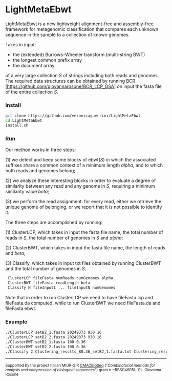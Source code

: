 # LightMetaEbwt 

LightMetaEbwt is a new lightweight alignment-free and assembly-free framework for metagenomic classification that compares each unknown sequence in the sample to a collection of known genomes.

Takes in input:
- the (extended) Burrows–Wheeler transform (multi-string BWT)
- the longest common prefix array 
- the document array 

of a very large collection *S* of strings including both reads and genomes. The required data structures can be obtained by running BCR [https://github.com/giovannarosone/BCR_LCP_GSA] on input the fasta file of the entire collection *S*.

### Install

```sh
git clone https://github.com/veronicaguerrini/LightMetaEbwt
cd LightMetaEbwt
install.sh
```

### Run
Our method works in three steps: 

(1) we detect and keep some blocks of ebwt(*S*) in which the associated suffixes share a common context of a minimum length *alpha*, and to which both reads and genomes belong; 

(2) we analyze these interesting blocks in order to evaluate a degree of similarity between any read and any genome in *S*, requiring a minimum similarity value *beta*; 

(3) we perform the read assignment: for every read, either we retrieve the unique genome of belonging, or we report that it is not possible to identify it.

The three steps are accomplished by running:

(1) ClusterLCP, which takes in input the fasta file name, the total number of reads in *S*, the total number of genomes in *S* and *alpha*;

(2) ClusterBWT, which takes in input the fasta file name, the length of reads and *beta*;

(3) Classify, which takes in input txt files obtained by running ClusterBWT and the total number of genomes in *S*.

```sh
 ClusterLCP fileFasta numReads numGenomes alpha
 ClusterBWT fileFasta readLength beta
 Classify N fileInput1 ... fileInputN numGenomes
```
Note that in order to run ClusterLCP we need to have fileFasta.lcp and fileFasta.da computed, while to run ClusterBWT we need fileFasta.da and fileFasta.ebwt.

### Example

```sh
./ClusterLCP setB2_1.fasta 20249373 930 16
./ClusterLCP setB2_2.fasta 20249373 930 16
./ClusterBWT setB2_1.fasta 100 0.36
./ClusterBWT setB2_2.fasta 100 0.36
./Classify 2 Clustering_results_B0.36_setB2_1.fasta.txt Clustering_results_B0.36_setB2_2.fasta.txt 930
```
---
<small> Supported by the project Italian MIUR-SIR [CMACBioSeq][240fb5f5] ("_Combinatorial methods for analysis and compression of biological sequences_") grant n.~RBSI146R5L. P.I. Giovanna Rosone</small>

[240fb5f5]: http://pages.di.unipi.it/rosone/CMACBioSeq.html
